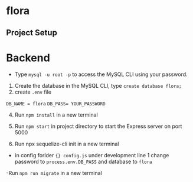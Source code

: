 # flora

## Project Setup 

# Backend 

- Type `mysql -u root -p` to access the MySQL CLI using your password.
1. Create the database in the MySQL CLI, type `create database flora;`
2. create `.env` file 

`DB_NAME = flora`
`DB_PASS= YOUR_PASSWORD`

4. Run `npm install` in a new terminal

5. Run `npm start` in project directory to start the Express server on port 5000

6. Run npx sequelize-cli init in a new terminal
- in config forlder `{} config.js` under development line 1 change password to `process.env.DB_PASS` and database to `flora`

-Run `npm run migrate` in a new terminal 